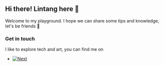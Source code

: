 ## Hi there! Lintang here 👋
Welcome to my playground. I hope we can share some tips and knowledge, let's be friends 👯


### Get in touch
I like to explore tech and art, you can find me on
* [![Next][Next.js]][Next-url]

<!-- MARKDOWN LINKS & IMAGES -->
<!-- https://www.markdownguide.org/basic-syntax/#reference-style-links -->
[Next.js]: https://img.shields.io/badge/next.js-000000?style=for-the-badge&logo=nextdotjs&logoColor=white
[Next-url]: https://nextjs.org/
[Linkedin-img]: https://img.shields.io/badge/linkedin-%230077B5.svg?&style=for-the-badge&logo=linkedin&logoColor=white
[Linkedin-url]: https://www.linkedin.com/in/phyllalintang/

